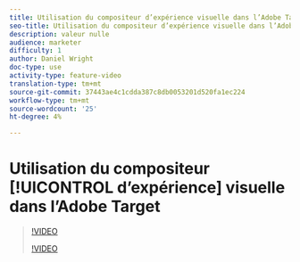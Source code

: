 ```yaml
---
title: Utilisation du compositeur d’expérience visuelle dans l’Adobe Target
seo-title: Utilisation du compositeur d’expérience visuelle dans l’Adobe Target
description: valeur nulle
audience: marketer
difficulty: 1
author: Daniel Wright
doc-type: use
activity-type: feature-video
translation-type: tm+mt
source-git-commit: 37443ae4c1cdda387c8db0053201d520fa1ec224
workflow-type: tm+mt
source-wordcount: '25'
ht-degree: 4%

---
```



# Utilisation du compositeur [!UICONTROL d’expérience] visuelle dans l’Adobe Target

>[!VIDEO](https://video.tv.adobe.com/v/17399/?quality=12)
>
>[!VIDEO](https://video.tv.adobe.com/v/17401/?quality=12)